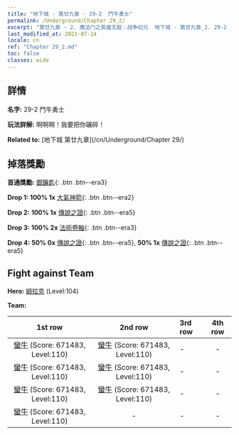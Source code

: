 ```yaml
---
title: "地下城 - 第廿九章 - 29-2  鬥牛勇士"
permalink: /Underground/Chapter 29_2/
excerpt: "第廿九章 - 2. 魔法门之英雄无敌：战争纪元  地下城 - 第廿九章_2. 29-2  鬥牛勇士"
last_modified_at: 2021-07-14
locale: cn
ref: "Chapter 29_2.md"
toc: false
classes: wide
---
```


## 詳情

 **名字:** 29-2  鬥牛勇士

 **玩法詳解:**       啊啊啊！我要把你碾碎！

 **Related to:** [地下城 第廿九章](/cn/Underground/Chapter 29/)

## 掉落獎勵

 **首通獎勵:** [銀鑰匙](/cn/Items/con_693/){: .btn .btn--era3}

 **Drop 1:** **100% 1x** [大氣神箭](/cn/Items/her_449/){: .btn .btn--era2}

 **Drop 2:** **100% 1x** [傳說之證](/cn/Items/mat_102/){: .btn .btn--era5}

 **Drop 3:** **100% 2x** [法術卷軸](/cn/Items/con_694/){: .btn .btn--era3}

 **Drop 4:** **50% 0x** [傳說之證](/cn/Items/mat_102/){: .btn .btn--era5}, **50% 1x** [傳說之證](/cn/Items/mat_102/){: .btn .btn--era5}


## Fight against Team
 **Hero:** [姆拉克](/cn/heroes/Mullich/) (Level:104)

 **Team:**


  | 1st row | 2nd row | 3rd row | 4th row |
  |:----:|:----:|:----|:----:|
  | [蠻牛](/cn/units/Gorgon/) (Score: 671483, Level:110)  | [蠻牛](/cn/units/Gorgon/) (Score: 671483, Level:110)  | - | - |
  | [蠻牛](/cn/units/Gorgon/) (Score: 671483, Level:110)  | [蠻牛](/cn/units/Gorgon/) (Score: 671483, Level:110)  | - | - |
  | [蠻牛](/cn/units/Gorgon/) (Score: 671483, Level:110)  | [蠻牛](/cn/units/Gorgon/) (Score: 671483, Level:110)  | - | - |
  | [蠻牛](/cn/units/Gorgon/) (Score: 671483, Level:110)  | - | - | - |



